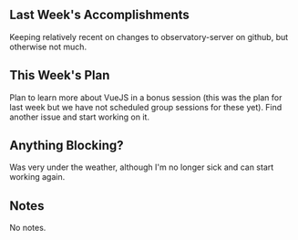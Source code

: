 ## Last Week's Accomplishments

Keeping relatively recent on changes to observatory-server on github, but otherwise not much.

## This Week's Plan

Plan to learn more about VueJS in a bonus session (this was the plan for last week but we have not scheduled group sessions for these yet). 
Find another issue and start working on it.

## Anything Blocking?

Was very under the weather, although I'm no longer sick and can start working again.

## Notes

No notes.
